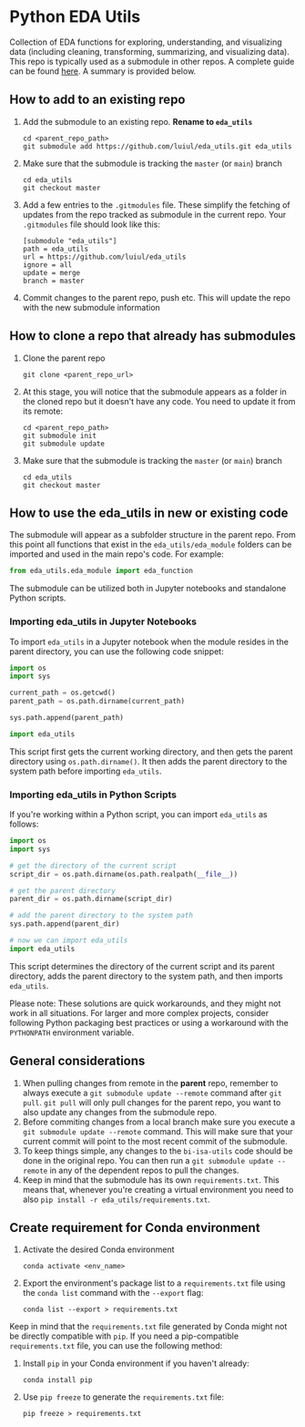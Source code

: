 # Python EDA Utils

Collection of EDA functions for exploring, understanding, and visualizing data (including cleaning, transforming, summarizing, and visualizing data). This repo is typically used as a submodule in other repos. A complete guide can be found [here](https://git-scm.com/book/en/v2/Git-Tools-Submodules). A summary is provided below.

## How to add to an existing repo

1. Add the submodule to an existing repo. **Rename to `eda_utils`**

    ```shell
    cd <parent_repo_path>
    git submodule add https://github.com/luiul/eda_utils.git eda_utils
    ```

2. Make sure that the submodule is tracking the `master` (or `main`) branch

    ```shell
    cd eda_utils
    git checkout master
    ```

3. Add a few entries to the `.gitmodules` file. These simplify the fetching of updates from the repo tracked as submodule in the current repo. Your `.gitmodules` file should look like this:

    ```shell
    [submodule "eda_utils"]
    path = eda_utils
    url = https://github.com/luiul/eda_utils
    ignore = all
    update = merge
    branch = master
    ```

4. Commit changes to the parent repo, push etc. This will update the repo with the new submodule information

## How to clone a repo that already has submodules

1. Clone the parent repo

    ```shell
    git clone <parent_repo_url>
    ```

2. At this stage, you will notice that the submodule appears as a folder in the cloned repo but it doesn't have any code. You need to update it from its remote:

    ```shell
    cd <parent_repo_path>
    git submodule init
    git submodule update
    ```

3. Make sure that the submodule is tracking the `master` (or `main`) branch

    ```shell
    cd eda_utils
    git checkout master
    ```

## How to use the eda_utils in new or existing code

The submodule will appear as a subfolder structure in the parent repo. From this point all functions that exist in the `eda_utils/eda_module` folders can be imported and used in the main repo's code. For example:

```python
from eda_utils.eda_module import eda_function
```

The submodule can be utilized both in Jupyter notebooks and standalone Python scripts.

### Importing eda_utils in Jupyter Notebooks

To import `eda_utils` in a Jupyter notebook when the module resides in the parent directory, you can use the following code snippet:

```python
import os
import sys

current_path = os.getcwd()
parent_path = os.path.dirname(current_path)

sys.path.append(parent_path)

import eda_utils
```

This script first gets the current working directory, and then gets the parent directory using `os.path.dirname()`. It then adds the parent directory to the system path before importing `eda_utils`.

### Importing eda_utils in Python Scripts

If you're working within a Python script, you can import `eda_utils` as follows:

```python
import os
import sys

# get the directory of the current script
script_dir = os.path.dirname(os.path.realpath(__file__))

# get the parent directory
parent_dir = os.path.dirname(script_dir)

# add the parent directory to the system path
sys.path.append(parent_dir)

# now we can import eda_utils
import eda_utils
```

This script determines the directory of the current script and its parent directory, adds the parent directory to the system path, and then imports `eda_utils`.

Please note: These solutions are quick workarounds, and they might not work in all situations. For larger and more complex projects, consider following Python packaging best practices or using a workaround with the `PYTHONPATH` environment variable.

## General considerations

1. When pulling changes from remote in the **parent** repo, remember to always execute a `git submodule update --remote` command after `git pull`. `git pull` will only pull changes for the parent repo, you want to also update any changes from the submodule repo.
2. Before commiting changes from a local branch make sure you execute a `git submodule update --remote` command. This will make sure that your current commit will point to the most recent commit of the submodule.
3. To keep things simple, any changes to the `bi-isa-utils` code should be done in the original repo. You can then run a `git submodule update --remote` in any of the dependent repos to pull the changes.
4. Keep in mind that the submodule has its own `requirements.txt`. This means that, whenever you're creating a virtual environment you need to also `pip install -r eda_utils/requirements.txt`.

## Create requirement for Conda environment

1. Activate the desired Conda environment

    ```shell
    conda activate <env_name>
    ```

2. Export the environment's package list to a `requirements.txt` file using the `conda list` command with the `--export` flag:

    ```shell
    conda list --export > requirements.txt
    ```

Keep in mind that the `requirements.txt` file generated by Conda might not be directly compatible with `pip`. If you need a pip-compatible `requirements.txt` file, you can use the following method:

1. Install `pip` in your Conda environment if you haven't already:

    ```shell
    conda install pip
    ```

2. Use `pip freeze` to generate the `requirements.txt` file:

    ```shell
    pip freeze > requirements.txt
    ```
